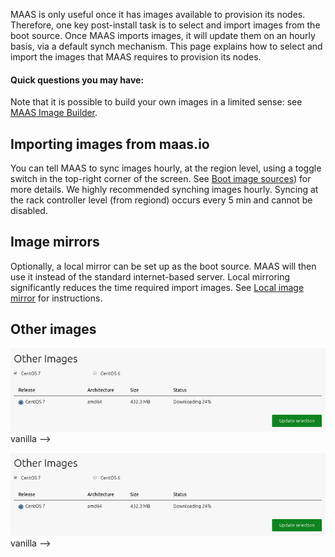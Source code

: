 MAAS is only useful once it has images available to provision its nodes. Therefore, one key post-install task is to select and import images from the boot source. Once MAAS imports images, it will update them on an hourly basis, via a default synch mechanism.  This page explains how to select and import the images that MAAS requires to provision its nodes.

#### Quick questions you may have:

<!-- vanilla
* [How do I import standard images from maas.io?](/t/select-and-import-images/751#heading--import-maasio-image-ui)
* [How do I use other image mirrors to download images?](/t/select-and-import-images/751#heading--image-mirrors)
* [How do I import and provision non-Ubuntu images?](/t/select-and-import-images/751#heading--other-images)
* [How can I use the CLI to select and import images?](/t/cli-image-management/797#heading--select-images)
 vanilla -->

<!-- cli
* [How do I import standard images from maas.io?](/t/select-and-import-images/751#heading--import-maasio-image-ui)
* [How do I use other image mirrors to download images?](/t/select-and-import-images/751#heading--image-mirrors)
* [How do I import and provision non-Ubuntu images?](/t/select-and-import-images/751#heading--other-images)
* [How can I use the CLI to select and import images?](/t/cli-image-management/797#heading--select-images)
 cli -->

<!-- ui
* [How do I import standard images from maas.io?](/t/select-and-import-images/751#heading--import-maasio-image-ui)
* [How do I use other image mirrors to download images?](/t/select-and-import-images/751#heading--image-mirrors)
* [How do I import and provision non-Ubuntu images?](/t/select-and-import-images/751#heading--other-images)
 ui -->
 
Note that it is possible to build your own images in a limited sense: see [MAAS Image Builder](/t/maas-image-builder/1112).

<h2 id="heading--import-maasio-image-ui">Importing images from maas.io</h2>

<!-- vanilla
The 'Images' page shows what images and architectures have been selected and downloaded. By default, MAAS will automatically grab the most recent Ubuntu LTS releases (and amd64 architecture). Below, we have selected two additional releases:

![select and import ../images](images/d208922f1126ec92f6ef06cfaa5e16dbbfc613d0_2_690x462.png)
 vanilla -->

<!-- ui
The 'Images' page shows what images and architectures have been selected and downloaded. By default, MAAS will automatically grab the most recent Ubuntu LTS releases (and amd64 architecture). Below, we have selected two additional releases:

![select and import ../images](images/d208922f1126ec92f6ef06cfaa5e16dbbfc613d0_2_690x462.png)
 ui -->

<!-- cli
### ADD SUITABLE CLI EXPLANATION/EXAMPLE OR PRINTOUT ###
 cli -->

You can tell MAAS to sync images hourly, at the region level, using a toggle switch in the top-right corner of the screen.  See [Boot image sources](/t/images/754#boot-image-sources)) for more details. We highly recommended synching images hourly. Syncing at the rack controller level (from regiond) occurs every 5 min and cannot be disabled.

<!-- vanilla
Click the 'Save selection' button to initiate the import. MAAS will present existing images along with the newly-selected ones. The latter will have their status updated as the import is processed:

![ubuntu ../images importing](images/f7daa92c97f1ada61c2172044d43856ed3e14b5f_2_690x139.png)

To remove an image, unselect it and click 'Save selection'.
 vanilla -->

<!-- ui
Click the 'Save selection' button to initiate the import. MAAS will present existing images along with the newly-selected ones. The latter will have their status updated as the import is processed:

![ubuntu ../images importing](images/f7daa92c97f1ada61c2172044d43856ed3e14b5f_2_690x139.png)

To remove an image, unselect it and click 'Save selection'.
 ui -->

<!-- cli
### ADD SUITABLE CLI EXAMPLE OR PRINTOUT ###
 cli -->

<h2 id="heading--image-mirrors">Image mirrors</h2>

<!--vanilla
You can also host Ubuntu images on a mirror. Configure this mirror by selecting 'Custom' beneath 'Choose source'. Enter the mirror URL and click 'Connect'.

Advanced options, such as using a GPG key or keyring to validate the mirror path (snap installation location: /snap/maas/current/usr/share/keyrings/ubuntu-cloudimage-keyring.gpg), are revealed by clicking 'Show advanced options':

![image mirror configuration](../images/dbe44a827e70e318a6139c3e335019a6a27c4374.png)
 vanilla -->

<!-- ui
You can also host Ubuntu images on a mirror. Configure this mirror by selecting 'Custom' beneath 'Choose source'. Enter the mirror URL and click 'Connect'.

Advanced options, such as using a GPG key or keyring to validate the mirror path (snap installation location: /snap/maas/current/usr/share/keyrings/ubuntu-cloudimage-keyring.gpg), are revealed by clicking 'Show advanced options':

![image mirror configuration](../images/dbe44a827e70e318a6139c3e335019a6a27c4374.png)
 ui -->

<!-- cli
### ADD SUITABLE CLI EXPLANATION/EXAMPLE OR PRINTOUT ###
 cli -->

Optionally, a local mirror can be set up as the boot source. MAAS will then use it instead of the standard internet-based server. Local mirroring significantly reduces the time required import images. See [Local image mirror](/t/local-image-mirror/752) for instructions.

<h2 id="heading--other-images">Other images</h2>

<!-- vanilla
It is also possible to import and provision images other than Ubuntu. Images supported and provided by MAAS will appear beneath the 'Other Images' section. Currently, images for CentOS 6.6, CentOS 7.0, and CentOS 8.0 are available. These images can be imported and used just like the Ubuntu images above.
 vanilla -->

![other ../images importing](images/198aa78b2dd3a650f1b3909ae2c9269e159ca1dc_2_690x182.png)
 vanilla -->

<!-- vanilla
It is also possible to import and provision images other than Ubuntu. Images supported and provided by MAAS will appear beneath the 'Other Images' section. Currently, images for CentOS 6.6, CentOS 7.0, and CentOS 8.0 are available. These images can be imported and used just like the Ubuntu images above.
 vanilla -->

![other ../images importing](images/198aa78b2dd3a650f1b3909ae2c9269e159ca1dc_2_690x182.png)
 vanilla -->

<!-- cli
### ADD SUITABLE CLI EXAMPLE OR PRINTOUT ###
 cli -->
